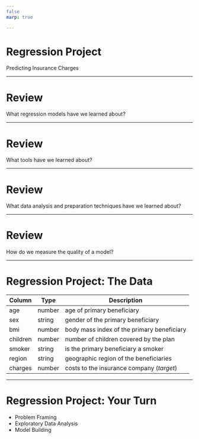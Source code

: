 ```yaml
---
false
marp: true

---
```


# Regression Project
Predicting Insurance Charges

<!--
We have learned so much about regression over the past few labs. We have learned about linear regression and polynomial regression. We have learned how to calculate regression quality. We have built regression models using both scikit-learn and TensorFlow, where we have created traditional regression models and neural networks.

However, most of the work we have done with regression has been very guided. In this project you'll be given a dataset, and you will explore it on your own. You will then train and evaluate your own model. The model will be based on a dataset found on Kaggle that contains information about insurance charges. 
-->

---

# Review

What regression models have we learned about?

<!--
Before diving in, let's review a bit. What models have we learned so far? 

@Exercise(5 minutes) {
Have students list the models they have learned so far. Get them to explain each of the models they mention. If they need prompting, remind them about linear regression, polynomial regression, and neural networks.
}
-->

---

# Review

What tools have we learned about?

<!--
We have learned many different tools for performing regression. What are some of those tools?

@Exercise(5 minutes) {
Have students talk about the tools they have learned about. Get them to explain a bit about each of the tools. If they need prompting, remind them about scikit-learn's `LinearRegression` and `PolynomialFeatures`. Remind them about TensorFlow and the Keras API.
}
-->

---

# Review

What data analysis and preparation techniques have we learned about?

<!--
We have also done quite a bit of data analysis and manipulation. What are some techniques and tools we have learned?

@Exercise(5 minutes) {
Have students talk about the tools and techniques they have learned about. If they need prompting, remind them about standardization and normalization. Remind them about detecting missing data and how to fix the data points that are missing. Remind them about basic sanity checking. Remind them about finding bias in the data.
}
-->

---

# Review

How do we measure the quality of a model?

<!--
Once we build a model, how do we know if it is any good? What are some ways for us to test model quality?

@Exercise(5 minutes) {
Have students talk about testing and model quality. If they need prompting, remind the students about having a final validation holdout. Remind them we can measure attributes such as root mean squared error and mean absolute error. Remind them we also validate internally in the model as we perform optimization. Be sure that 'generalization' is brought up. We don't want a model that just scores well while being trained. We want a model that generalizes well to data it has never seen. Remind them we test this by utilizing training, testing, and validation sets. 
}
-->

---

# Regression Project: The Data

Column   | Type   | Description
---------|--------|------------
age      | number | age of primary beneficiary
sex      | string | gender of the primary beneficiary
bmi      | number | body mass index of the primary beneficiary
children | number | number of children covered by the plan
smoker   | string | is the primary beneficiary a smoker
region   | string | geographic region of the beneficiaries
charges  | number | costs to the insurance company (*target*)

<!--
Here are the columns of data you'll be working with. As you can see, we have both numbers and strings. The target column is 'charges', and it is a continuously varying number. 
-->

---

# Regression Project: Your Turn

* Problem Framing
* Exploratory Data Analysis
* Model Building

<!--
It is now your turn to perform a regression from end-to-end.

The lab you are about to be given is divided into three primary parts, shown on this slide.

In the "Problem Framing" section, you'll be given the context for your insurance charges model and asked questions about how machine learning might or might not be the best tool for the job, how the data might be biased, and how the model fits in the overall solution. This section exists to remind you we are creating these models to help drive decisions, and those decisions have impact. There aren't necessarily right or wrong answers here. We are interested in you thinking through the issues and coming up with your own opinion.

In the next section, you'll acquire and explore the data. In this section, we expect you to write code and prose about the data. Does the data have obvious problems? Do any model-independent changes need to be made to the data? EDA is the place to reason about and perform these tasks.

The final section is the modeling section. In this section, we expect you to build and train a model to perform regression. Then measure the quality of that model using, at minimum, a final root mean squared error. It doesn't matter if you perform a linear regression or build a neural network. We just want to see a model built and trained. It would be good if your final RMSE was near or better than the benchmark mentioned in the lab, but that isn't a strict requirement.

Feel free to use any of the tools that we have covered in this course so far.

Take your time. Experiment. Don't be afraid to throw away some work along the way.

-->
